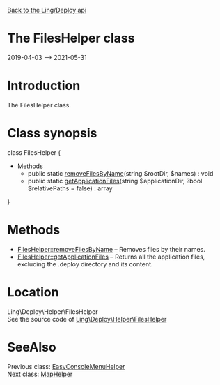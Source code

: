 [Back to the Ling/Deploy api](https://github.com/lingtalfi/Deploy/blob/master/doc/api/Ling/Deploy.md)



The FilesHelper class
================
2019-04-03 --> 2021-05-31






Introduction
============

The FilesHelper class.



Class synopsis
==============


class <span class="pl-k">FilesHelper</span>  {

- Methods
    - public static [removeFilesByName](https://github.com/lingtalfi/Deploy/blob/master/doc/api/Ling/Deploy/Helper/FilesHelper/removeFilesByName.md)(string $rootDir, $names) : void
    - public static [getApplicationFiles](https://github.com/lingtalfi/Deploy/blob/master/doc/api/Ling/Deploy/Helper/FilesHelper/getApplicationFiles.md)(string $applicationDir, ?bool $relativePaths = false) : array

}






Methods
==============

- [FilesHelper::removeFilesByName](https://github.com/lingtalfi/Deploy/blob/master/doc/api/Ling/Deploy/Helper/FilesHelper/removeFilesByName.md) &ndash; Removes files by their names.
- [FilesHelper::getApplicationFiles](https://github.com/lingtalfi/Deploy/blob/master/doc/api/Ling/Deploy/Helper/FilesHelper/getApplicationFiles.md) &ndash; Returns all the application files, excluding the .deploy directory and its content.





Location
=============
Ling\Deploy\Helper\FilesHelper<br>
See the source code of [Ling\Deploy\Helper\FilesHelper](https://github.com/lingtalfi/Deploy/blob/master/Helper/FilesHelper.php)



SeeAlso
==============
Previous class: [EasyConsoleMenuHelper](https://github.com/lingtalfi/Deploy/blob/master/doc/api/Ling/Deploy/Helper/EasyConsoleMenuHelper.md)<br>Next class: [MapHelper](https://github.com/lingtalfi/Deploy/blob/master/doc/api/Ling/Deploy/Helper/MapHelper.md)<br>
